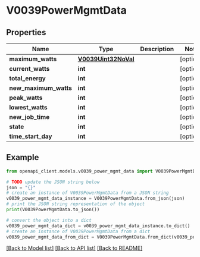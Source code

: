 # V0039PowerMgmtData


## Properties

Name | Type | Description | Notes
------------ | ------------- | ------------- | -------------
**maximum_watts** | [**V0039Uint32NoVal**](V0039Uint32NoVal.md) |  | [optional] 
**current_watts** | **int** |  | [optional] 
**total_energy** | **int** |  | [optional] 
**new_maximum_watts** | **int** |  | [optional] 
**peak_watts** | **int** |  | [optional] 
**lowest_watts** | **int** |  | [optional] 
**new_job_time** | **int** |  | [optional] 
**state** | **int** |  | [optional] 
**time_start_day** | **int** |  | [optional] 

## Example

```python
from openapi_client.models.v0039_power_mgmt_data import V0039PowerMgmtData

# TODO update the JSON string below
json = "{}"
# create an instance of V0039PowerMgmtData from a JSON string
v0039_power_mgmt_data_instance = V0039PowerMgmtData.from_json(json)
# print the JSON string representation of the object
print(V0039PowerMgmtData.to_json())

# convert the object into a dict
v0039_power_mgmt_data_dict = v0039_power_mgmt_data_instance.to_dict()
# create an instance of V0039PowerMgmtData from a dict
v0039_power_mgmt_data_from_dict = V0039PowerMgmtData.from_dict(v0039_power_mgmt_data_dict)
```
[[Back to Model list]](../README.md#documentation-for-models) [[Back to API list]](../README.md#documentation-for-api-endpoints) [[Back to README]](../README.md)


